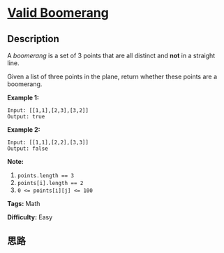 # [Valid Boomerang][title]

## Description

A _boomerang_ is a set of 3 points that are all distinct and **not** in a
straight line.

Given a list of three points in the plane, return whether these points are a
boomerang.



**Example 1:**
            Input: [[1,1],[2,3],[3,2]]    Output: true    

**Example 2:**
            Input: [[1,1],[2,2],[3,3]]    Output: false



**Note:**

  1. `points.length == 3`
  2. `points[i].length == 2`
  3. `0 <= points[i][j] <= 100`




**Tags:** Math

**Difficulty:** Easy

## 思路

[title]: https://leetcode.com/problems/valid-boomerang
